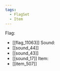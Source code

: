 ```yaml
---
tags:
  - FlagSet
  - Item
---
```

Flag:
- [[flag_11063]]
Sound:
- [[sound_44]]
- [[sound_43]]
- [[sound_17]]
Item:
- [[item_507]]
